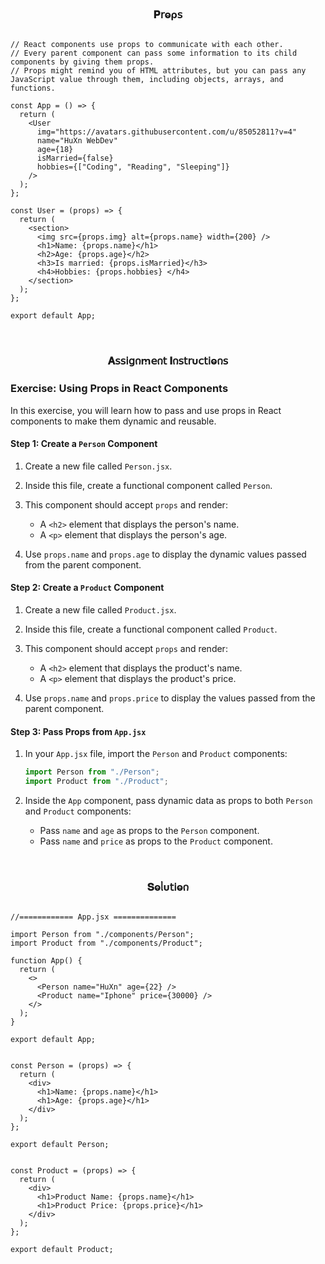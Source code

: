 
<h3  align="center" >𝐏𝗋ⱺρ𝗌</h3>

``` JSX

// React components use props to communicate with each other. 
// Every parent component can pass some information to its child components by giving them props. 
// Props might remind you of HTML attributes, but you can pass any JavaScript value through them, including objects, arrays, and functions.

const App = () => {
  return (
    <User
      img="https://avatars.githubusercontent.com/u/85052811?v=4"
      name="HuXn WebDev"
      age={18}
      isMarried={false}
      hobbies={["Coding", "Reading", "Sleeping"]}
    />
  );
};

const User = (props) => {
  return (
    <section>
      <img src={props.img} alt={props.name} width={200} />
      <h1>Name: {props.name}</h1>
      <h2>Age: {props.age}</h2>
      <h3>Is married: {props.isMarried}</h3>
      <h4>Hobbies: {props.hobbies} </h4>
    </section>
  );
};

export default App;

```

</br>

<h3  align="center" >𝐀𝗌𝗌𝗂𝗀𐓣ꭑ𝖾𐓣𝗍 𝚰𐓣𝗌𝗍𝗋υ𝖼𝗍𝗂ⱺ𐓣𝗌</h3>

### Exercise: Using Props in React Components

In this exercise, you will learn how to pass and use props in React components to make them dynamic and reusable.

#### Step 1: Create a `Person` Component

1. Create a new file called `Person.jsx`.
2. Inside this file, create a functional component called `Person`.
3. This component should accept `props` and render:

   - A `<h2>` element that displays the person's name.
   - A `<p>` element that displays the person's age.

4. Use `props.name` and `props.age` to display the dynamic values passed from the parent component.

#### Step 2: Create a `Product` Component

1. Create a new file called `Product.jsx`.
2. Inside this file, create a functional component called `Product`.
3. This component should accept `props` and render:

   - A `<h2>` element that displays the product's name.
   - A `<p>` element that displays the product's price.

4. Use `props.name` and `props.price` to display the values passed from the parent component.

#### Step 3: Pass Props from `App.jsx`

1. In your `App.jsx` file, import the `Person` and `Product` components:

   ```jsx
   import Person from "./Person";
   import Product from "./Product";
   ```

2. Inside the `App` component, pass dynamic data as props to both `Person` and `Product` components:
   - Pass `name` and `age` as props to the `Person` component.
   - Pass `name` and `price` as props to the `Product` component.

</br>

<h3  align="center" >𝐒ⱺᥣυ𝗍𝗂ⱺ𐓣</h3>

```JSX

//============ App.jsx ============== 

import Person from "./components/Person";
import Product from "./components/Product";

function App() {
  return (
    <>
      <Person name="HuXn" age={22} />
      <Product name="Iphone" price={30000} />
    </>
  );
}

export default App;

```

```JSX

const Person = (props) => {
  return (
    <div>
      <h1>Name: {props.name}</h1>
      <h1>Age: {props.age}</h1>
    </div>
  );
};

export default Person;

```

```JSX

const Product = (props) => {
  return (
    <div>
      <h1>Product Name: {props.name}</h1>
      <h1>Product Price: {props.price}</h1>
    </div>
  );
};

export default Product;

```